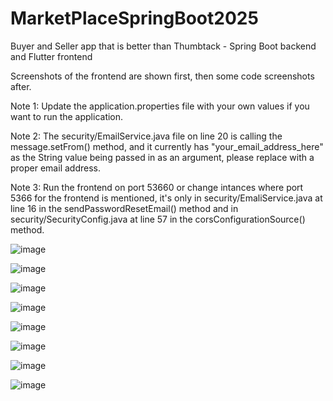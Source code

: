 # MarketPlaceSpringBoot2025
Buyer and Seller app that is better than Thumbtack - Spring Boot backend and Flutter frontend

Screenshots of the frontend are shown first, then some code screenshots after.

Note 1: Update the application.properties file with your own values if you want to run the application.

Note 2: The security/EmailService.java file on line 20 is calling the message.setFrom() method, and it currently has "your_email_address_here" as the String value being passed in as an argument, please replace with a proper email address.

Note 3: Run the frontend on port 53660 or change intances where port 5366 for the frontend is mentioned, it's only in security/EmaliService.java at line 16 in the sendPasswordResetEmail() method and in security/SecurityConfig.java at line 57 in the corsConfigurationSource() method.

![image](https://github.com/user-attachments/assets/8f51e8af-03f6-40fc-883d-4a6fba6cb4ed)

![image](https://github.com/user-attachments/assets/6eba0d38-9b26-44c5-9f25-008872e4a553)

![image](https://github.com/user-attachments/assets/251a6633-9547-42f5-b21c-98fd5a9ea5e5)

![image](https://github.com/user-attachments/assets/90b71b89-605e-4865-9988-c6f250f408cb)

![image](https://github.com/user-attachments/assets/9b2863e9-66db-4992-9143-6a8526fb749d)

![image](https://github.com/user-attachments/assets/3cd038e0-a475-4d88-9b9d-16d77b4b814d)

![image](https://github.com/user-attachments/assets/e3b9ccf8-df6e-432a-9e53-228dcb77495a)

![image](https://github.com/user-attachments/assets/b9d06214-f8c5-4297-ac80-785f7eae774d)





